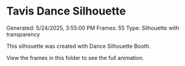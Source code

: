 # Tavis Dance Silhouette
Generated: 5/24/2025, 3:55:00 PM
Frames: 55
Type: Silhouette with transparency
    
This silhouette was created with Dance Silhouette Booth.
    
View the frames in this folder to see the full animation.